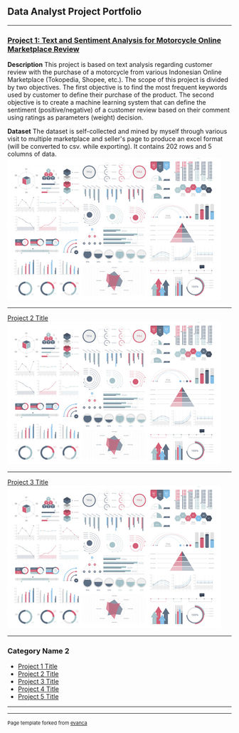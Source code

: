 ## Data Analyst Project Portfolio

---

### [Project 1: Text and Sentiment Analysis for Motorcycle Online Marketplace Review](https://github.com/aiightvert/Text-and-Sentiment-Analysis-for-Motorcycle-Review)

**Description**
This project is based on text analysis regarding customer review with the purchase of a motorcycle from various Indonesian Online Marketplace (Tokopedia, Shopee, etc.). The scope of this project is divided by two objectives. The first objective is to find the most frequent keywords used by customer to define their purchase of the product. The second objective is to create a machine learning system that can define the sentiment (positive/negative) of a customer review based on their comment using ratings as parameters (weight) decision.

**Dataset**
The dataset is self-collected and mined by myself through various visit to multiple marketplace and seller's page to produce an excel format (will be converted to csv. while exporting). It contains 202 rows and 5 columns of data.
<img src="images/dummy_thumbnail.jpg?raw=true"/>

---
[Project 2 Title](/pdf/sample_presentation.pdf)
<img src="images/dummy_thumbnail.jpg?raw=true"/>

---
[Project 3 Title](http://example.com/)
<img src="images/dummy_thumbnail.jpg?raw=true"/>

---

### Category Name 2

- [Project 1 Title](http://example.com/)
- [Project 2 Title](http://example.com/)
- [Project 3 Title](http://example.com/)
- [Project 4 Title](http://example.com/)
- [Project 5 Title](http://example.com/)

---




---
<p style="font-size:11px">Page template forked from <a href="https://github.com/evanca/quick-portfolio">evanca</a></p>
<!-- Remove above link if you don't want to attibute -->
